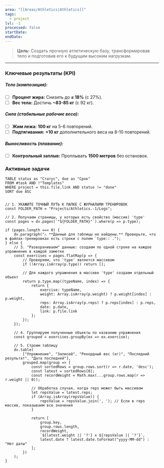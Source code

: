 ```yaml
---
area: "[[Areas/Athletics|Athletics]]"
tags:
  - project
lvl: -1
processed: false
startDate:
endDate:
---
```


> **Цель:** Создать прочную атлетическую базу, трансформировав тело и подготовив его к будущим высоким нагрузкам.

---

### Ключевые результаты (KPI)

##### Тело (композиция):
- [ ] **Процент жира:** Снизить до **≤ 18%** (с 27%).
- [ ] **Вес тела:** Достичь **~83-85 кг** (с 92 кг).

##### Сила (стабильные рабочие веса):
- [ ] **Жим лежа:** **100 кг** на 5-6 повторений.
- [ ] **Подтягивания:** **+10 кг** дополнительного веса на 8-10 повторений.

##### Выносливость (плавание):
- [ ] **Контрольный заплыв:** Проплывать **1500 метров** без остановок.

### Активные задачи

```dataview
TABLE status as "Статус", due as "Срок"
FROM #task AND !"Templates"
WHERE project = this.file.link AND status != "done"
SORT due ASC
```

```dataviewjs

// 1. УКАЖИТЕ ТОЧНЫЙ ПУТЬ К ПАПКЕ С ЖУРНАЛАМИ ТРЕНИРОВОК
const FOLDER_PATH = "Projects/Athletics.-1/Logs";

// 2. Получаем страницы, у которых есть свойство (массив) 'type'
const pages = dv.pages(`"${FOLDER_PATH}"`).where(p => p.type);

if (pages.length === 0) {
    dv.paragraph("⚠️ **Данные для таблицы не найдены.** Проверьте, что в файлах-тренировках есть строки с полем `type::`.");
} else {
    // 3. "Разворачиваем" данные: создаем по одной строке на каждое упражнение в каждой заметке
    const exercises = pages.flatMap(p => {
        // Проверяем, что 'type' является массивом
        if (!Array.isArray(p.type)) return [];

        // Для каждого упражнения в массиве 'type' создаем отдельный объект
        return p.type.map((typeName, index) => {
            return {
                exercise: typeName,
                weight: Array.isArray(p.weight) ? p.weight[index] : p.weight,
                reps: Array.isArray(p.reps) ? p.reps[index] : p.reps,
                date: p.date,
                link: p.file.link
            };
        });
    });

    // 4. Группируем полученные объекты по названию упражнения
    const grouped = exercises.groupBy(ex => ex.exercise);

    // 5. Строим таблицу
    dv.table(
        ["Упражнение", "Записей", "Рекордный вес (кг)", "Последний результат", "Дата последней"],
        grouped.map(group => {
            const sortedRows = group.rows.sort(r => r.date, 'desc');
            const latest = sortedRows[0];
            const recordWeight = Math.max(...group.rows.map(r => r.weight || 0));

            // Обработка случая, когда reps может быть массивом
            let repsValue = latest.reps;
            if (Array.isArray(repsValue)) {
                repsValue = repsValue.join(', '); // Если в reps массив, показываем все значения
            }

            return [
                group.key,
                group.rows.length,
                recordWeight,
                `${latest.weight || '?'} x ${repsValue || '?'}`,
                latest.date ? latest.date.toFormat("yyyy-MM-dd") : "Нет даты"
            ];
        })
    );
}
```